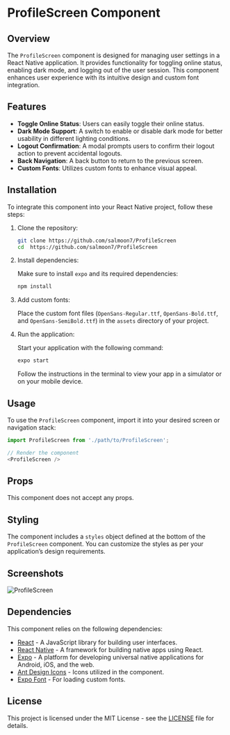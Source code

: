 # ProfileScreen Component

## Overview

The `ProfileScreen` component is designed for managing user settings in a React Native application. It provides functionality for toggling online status, enabling dark mode, and logging out of the user session. This component enhances user experience with its intuitive design and custom font integration.

## Features

- **Toggle Online Status**: Users can easily toggle their online status.
- **Dark Mode Support**: A switch to enable or disable dark mode for better usability in different lighting conditions.
- **Logout Confirmation**: A modal prompts users to confirm their logout action to prevent accidental logouts.
- **Back Navigation**: A back button to return to the previous screen.
- **Custom Fonts**: Utilizes custom fonts to enhance visual appeal.

## Installation

To integrate this component into your React Native project, follow these steps:

1. Clone the repository:

   ```bash
   git clone https://github.com/salmoon7/ProfileScreen
   cd  https://github.com/salmoon7/ProfileScreen
   ```

2. Install dependencies:

   Make sure to install `expo` and its required dependencies:

   ```bash
   npm install
   ```

3. Add custom fonts:

   Place the custom font files (`OpenSans-Regular.ttf`, `OpenSans-Bold.ttf`, and `OpenSans-SemiBold.ttf`) in the `assets` directory of your project.

4. Run the application:

   Start your application with the following command:

   ```bash
   expo start
   ```

   Follow the instructions in the terminal to view your app in a simulator or on your mobile device.

## Usage

To use the `ProfileScreen` component, import it into your desired screen or navigation stack:

```javascript
import ProfileScreen from './path/to/ProfileScreen';

// Render the component
<ProfileScreen />
```

## Props

This component does not accept any props.

## Styling

The component includes a `styles` object defined at the bottom of the `ProfileScreen` component. You can customize the styles as per your application’s design requirements.

## Screenshots

![ProfileScreen](path/to/screenshot.png)

## Dependencies

This component relies on the following dependencies:

- [React](https://reactjs.org/) - A JavaScript library for building user interfaces.
- [React Native](https://reactnative.dev/) - A framework for building native apps using React.
- [Expo](https://expo.dev/) - A platform for developing universal native applications for Android, iOS, and the web.
- [Ant Design Icons](https://ant.design/components/icon/) - Icons utilized in the component.
- [Expo Font](https://docs.expo.dev/versions/latest/sdk/font/) - For loading custom fonts.



## License

This project is licensed under the MIT License - see the [LICENSE](LICENSE) file for details.
